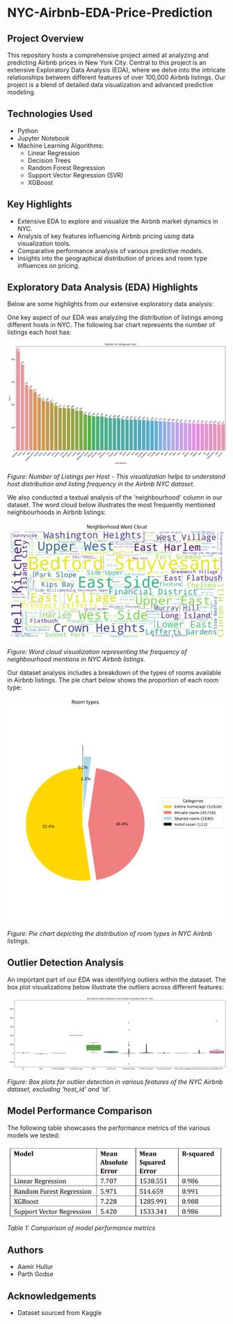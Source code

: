 # NYC-Airbnb-EDA-Price-Prediction

## Project Overview
This repository hosts a comprehensive project aimed at analyzing and predicting Airbnb prices in New York City. Central to this project is an extensive Exploratory Data Analysis (EDA), where we delve into the intricate relationships between different features of over 100,000 Airbnb listings. Our project is a blend of detailed data visualization and advanced predictive modeling.

## Technologies Used
- Python
- Jupyter Notebook
- Machine Learning Algorithms:
  - Linear Regression
  - Decision Trees
  - Random Forest Regression
  - Support Vector Regression (SVR)
  - XGBoost

## Key Highlights
- Extensive EDA to explore and visualize the Airbnb market dynamics in NYC.
- Analysis of key features influencing Airbnb pricing using data visualization tools.
- Comparative performance analysis of various predictive models.
- Insights into the geographical distribution of prices and room type influences on pricing.

## Exploratory Data Analysis (EDA) Highlights
Below are some highlights from our extensive exploratory data analysis:

One key aspect of our EDA was analyzing the distribution of listings among different hosts in NYC. The following bar chart represents the number of listings each host has:

![Number of Listings per Host](https://raw.githubusercontent.com/Aamir-Hullur/AirBNB-Price-Predictor/main/number_of_listings_per_host.png)

*Figure: Number of Listings per Host - This visualization helps to understand host distribution and listing frequency in the Airbnb NYC dataset.*


We also conducted a textual analysis of the 'neighbourhood' column in our dataset. The word cloud below illustrates the most frequently mentioned neighbourhoods in Airbnb listings:

![Neighbourhood Word Cloud](https://raw.githubusercontent.com/Aamir-Hullur/AirBNB-Price-Predictor/main/neighbourhood_word_cloud.png)

*Figure: Word cloud visualization representing the frequency of neighbourhood mentions in NYC Airbnb listings.*


Our dataset analysis includes a breakdown of the types of rooms available in Airbnb listings. The pie chart below shows the proportion of each room type:

![Room Types Distribution](https://raw.githubusercontent.com/Aamir-Hullur/AirBNB-Price-Predictor/main/room_types_distribution.png)

*Figure: Pie chart depicting the distribution of room types in NYC Airbnb listings.*

## Outlier Detection Analysis
An important part of our EDA was identifying outliers within the dataset. The box plot visualizations below illustrate the outliers across different features:

![Outlier Identification Box Plot](https://raw.githubusercontent.com/Aamir-Hullur/AirBNB-Price-Predictor/main/Boxplot.png)

*Figure: Box plots for outlier detection in various features of the NYC Airbnb dataset, excluding 'host_id' and 'id'.*

## Model Performance Comparison
The following table showcases the performance metrics of the various models we tested:

![Model Performance Comparison](https://raw.githubusercontent.com/Aamir-Hullur/AirBNB-Price-Predictor/main/Model_comparison.png)

*Table 1: Comparison of model performance metrics*

## Authors
- Aamir Hullur
- Parth Godse

## Acknowledgements
- Dataset sourced from Kaggle
